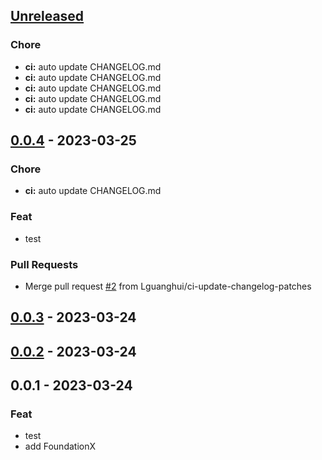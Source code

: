 <a name="unreleased"></a>
## [Unreleased]

### Chore
- **ci:** auto update CHANGELOG.md
- **ci:** auto update CHANGELOG.md
- **ci:** auto update CHANGELOG.md
- **ci:** auto update CHANGELOG.md
- **ci:** auto update CHANGELOG.md


<a name="0.0.4"></a>
## [0.0.4] - 2023-03-25
### Chore
- **ci:** auto update CHANGELOG.md

### Feat
- test

### Pull Requests
- Merge pull request [#2](https://github.com/Lguanghui/TestPod/issues/2) from Lguanghui/ci-update-changelog-patches


<a name="0.0.3"></a>
## [0.0.3] - 2023-03-24

<a name="0.0.2"></a>
## [0.0.2] - 2023-03-24

<a name="0.0.1"></a>
## 0.0.1 - 2023-03-24
### Feat
- test
- add FoundationX


[Unreleased]: https://github.com/Lguanghui/TestPod/compare/0.0.4...HEAD
[0.0.4]: https://github.com/Lguanghui/TestPod/compare/0.0.3...0.0.4
[0.0.3]: https://github.com/Lguanghui/TestPod/compare/0.0.2...0.0.3
[0.0.2]: https://github.com/Lguanghui/TestPod/compare/0.0.1...0.0.2
